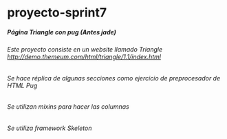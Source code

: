 # proyecto-sprint7
##### Página Triangle con pug (Antes jade)
###### Este proyecto consiste en un website llamado Triangle http://demo.themeum.com/html/triangle/1.1/index.html
###### Se hace réplica de algunas secciones como ejercicio de preprocesador de HTML Pug
###### Se utilizan mixins para hacer las columnas
###### Se utiliza framework Skeleton
